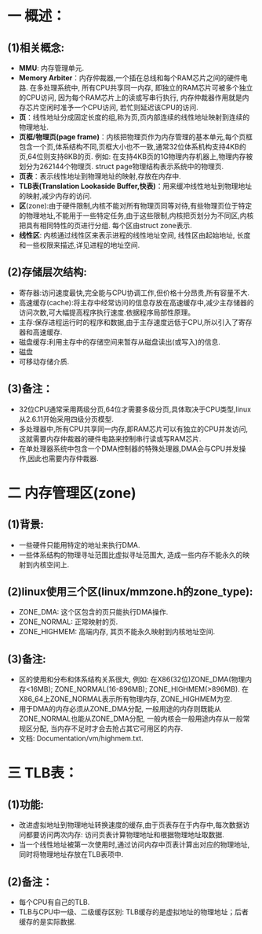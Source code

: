# 一 概述：
## (1)相关概念:
- **MMU**: 内存管理单元.
- **Memory Arbiter**：内存仲裁器,一个插在总线和每个RAM芯片之间的硬件电路. 在多处理系统中, 所有CPU共享同一内存, 即独立的RAM芯片可被多个独立的CPU访问, 因为每个RAM芯片上的读或写串行执行, 内存仲裁器作用就是内存芯片空闲时准予一个CPU访问, 若忙则延迟该CPU的访问.
- **页**：线性地址分成固定长度的组,称为页,页内部连续的线性地址映射到连续的物理地址.
- **页框/物理页(page frame)**：内核把物理页作为内存管理的基本单元,每个页框包含一个页,体系结构不同,页框大小也不一致,通常32位体系机构支持4KB的页,64位则支持8KB的页. 例如: 在支持4KB页的1G物理内存机器上,物理内存被划分为262144个物理页. struct page物理结构表示系统中的物理页.
- **页表**：表示线性地址到物理地址的映射,存放在内存中.
- **TLB表(Translation Lookaside Buffer,快表)**：用来缓冲线性地址到物理地址的映射,减少内存的访问.
- **区**(zone):由于硬件限制,内核不能对所有物理页同等对待,有些物理页位于特定的物理地址,不能用于一些特定任务,由于这些限制,内核把页划分为不同区,内核把具有相同特性的页进行分组. 每个区由struct zone表示.
- **线性区**: 内核通过线性区来表示进程的线性地址空间, 线性区由起始地址, 长度和一些权限来描述,详见进程的地址空间.

## (2)存储层次结构: 
- 寄存器:访问速度最快,完全能与CPU协调工作,但价格十分昂贵,所有容量不大.
- 高速缓存(cache):将主存中经常访问的信息存放在高速缓存中,减少主存储器的访问次数,可大幅提高程序执行速度.依据程序局部性原理。
- 主存:保存进程运行时的程序和数据,由于主存速度远低于CPU,所以引入了寄存器和高速缓存.
- 磁盘缓存:利用主存中的存储空间来暂存从磁盘读出(或写入)的信息.
- 磁盘
- 可移动存储介质.

## (3)备注：
- 32位CPU通常采用两级分页,64位才需要多级分页,具体取决于CPU类型,linux从2.6.11开始采用四级分页模型.
- 多处理器中,所有CPU共享同一内存,即RAM芯片可以有独立的CPU并发访问,这就需要内存仲裁器的硬件电路来控制串行读或写RAM芯片.
- 在单处理器系统中包含一个DMA控制器的特殊处理器,DMA会与CPU并发操作,因此也需要内存仲裁器.

# 二 内存管理区(zone)
## (1)背景:
- 一些硬件只能用特定的地址来执行DMA.
- 一些体系结构的物理寻址范围比虚拟寻址范围大, 造成一些内存不能永久的映射到内核空间上.

## (2)linux使用三个区(linux/mmzone.h的zone_type):
- ZONE_DMA: 这个区包含的页只能执行DMA操作.
- ZONE_NORMAL: 正常映射的页.
- ZONE_HIGHMEM: 高端内存, 其页不能永久映射到内核地址空间.

## (3)备注:
- 区的使用和分布和体系结构关系很大, 例如: 在X86(32位)ZONE_DMA(物理内存<16MB); ZONE_NORMAL(16-896MB); ZONE_HIGHMEM(>896MB). 在X86_64上ZONE_NORMAL表示所有物理内存, ZONE_HIGHMEM为空.
- 用于DMA的内存必须从ZONE_DMA分配, 一般用途的内存则既能从ZONE_NORMAL也能从ZONE_DMA分配, 一般内核会一般用途内存从一般常规区分配, 当内存不足时才会去抢占其它可用区的内存.
- 文档: Documentation/vm/highmem.txt.

# 三 TLB表：
## (1)功能:
- 改进虚拟地址到物理地址转换速度的缓存,由于页表存在于内存中,每次数据访问都要访问两次内存: 访问页表计算物理地址和根据物理地址取数据.
- 当一个线性地址被第一次使用时,通过访问内存中页表计算出对应的物理地址,同时将物理地址存放在TLB表项中.

## (2)备注：
- 每个CPU有自己的TLB.
- TLB与CPU中一级、二级缓存区别: TLB缓存的是虚拟地址的物理地址；后者缓存的是实际数据.
